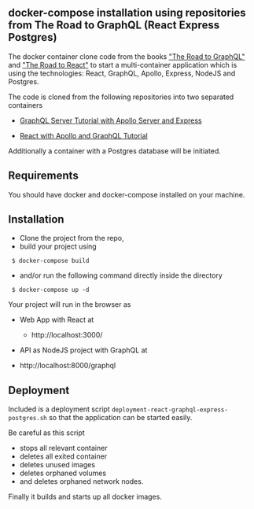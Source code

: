 ## docker-compose installation using repositories from The Road to GraphQL (React Express Postgres)

The docker container clone code from the books ["The Road to GraphQL"](https://roadtographql.com/) and ["The Road to React"](https://roadtoreact.com/) to start a multi-container application which is using the technologies: React, GraphQL, Apollo, Express, NodeJS and Postgres.

The code is cloned from the following repositories into two separated containers

* [GraphQL Server Tutorial with Apollo Server and Express](https://github.com/the-road-to-graphql/fullstack-apollo-express-postgresql-boilerplate)

* [React with Apollo and GraphQL Tutorial](https://github.com/the-road-to-graphql/react-graphql-github-apollo)

Additionally a container with a Postgres database will be initiated.

## Requirements 

You should have docker and docker-compose installed on your machine.

## Installation 

* Clone the project from the repo, 
* build your project using

``` 
 $ docker-compose build
 ```
* and/or run the following command directly inside the directory

``` 
 $ docker-compose up -d
 ```
 Your project will run in the browser as

* Web App with React at 
  + http://localhost:3000/

 * API as NodeJS project with GraphQL at 
  + http://localhost:8000/graphql


 ## Deployment

Included is a deployment script `deployment-react-graphql-express-postgres.sh` so that the application can be started easily. 

Be careful as this script 

* stops all relevant container
* deletes all exited container
* deletes unused images
* deletes orphaned volumes
* and deletes orphaned network nodes.

Finally it builds and starts up all docker images.
 